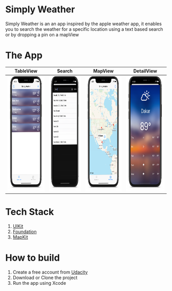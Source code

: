 #  Simply Weather
Simply Weather is an an app inspired by the apple weather app, it enables you to search the weather for a specific location using a text based search or by dropping a pin on a mapView

# The App

| TableView    | Search          | MapView       | DetailView | 
| ------------ | --------------- | --------------|------------|
|<img src="https://github.com/MoSourang/Udacity_IOS_Nanodegree/blob/master/Simply%20Weather/screenshots/Weather%20TableView.png" width="190" height="360"> | <img src="https://github.com/MoSourang/Udacity_IOS_Nanodegree/blob/master/Simply%20Weather/screenshots/City%20Search.png" width="190" height="360"> | <img src="https://github.com/MoSourang/Udacity_IOS_Nanodegree/blob/master/Simply%20Weather/screenshots/Weather%20MapView.png" height="360">| <img src="https://github.com/MoSourang/Udacity_IOS_Nanodegree/blob/master/Simply%20Weather/screenshots/Weather%20WeeklyView.png" height="360">| 

# Tech Stack 
1. [UIKit](https://developer.apple.com/documentation/uikit)
2. [Foundation](https://developer.apple.com/documentation/foundation)
3. [MapKit](https://developer.apple.com/documentation/mapkit)

# How to build 
1. Create a free account from [Udacity](https://auth.udacity.com/sign-in?next=https://classroom.udacity.com)
2. Download or Clone the project 
2. Run the app using Xcode


 
